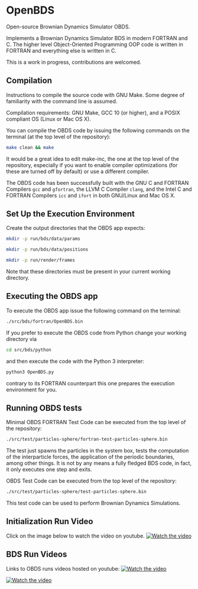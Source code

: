 # OpenBDS
Open-source Brownian Dynamics Simulator OBDS.

Implements a Brownian Dynamics Simulator BDS in modern FORTRAN and C.
The higher level Object-Oriented Programming OOP code is written in FORTRAN and everything
else is written in C.

This is a work in progress, contributions are welcomed.

## Compilation

Instructions to compile the source code with GNU Make. Some degree of familiarity with the
command line is assumed.

Compilation requirements: GNU Make, GCC 10 (or higher), and a POSIX compliant OS
(Linux or Mac OS X).

You can compile the OBDS code by issuing the following commands on the terminal (at the
top level of the repository):

```sh
make clean && make
```

It would be a great idea to edit make-inc, the one at the top level of the repository,
especially if you want to enable compiler optimizations (for these are turned off by
default) or use a different compiler.

The OBDS code has been successfully built with the GNU C and FORTRAN Compilers `gcc` and
`gfortran`, the LLVM C Compiler `clang`, and the Intel C and FORTRAN Compilers `icc` and
`ifort` in both GNU/Linux and Mac OS X.

## Set Up the Execution Environment

Create the output directories that the OBDS app expects:

```sh
mkdir -p run/bds/data/params
```

```sh
mkdir -p run/bds/data/positions
```

```sh
mkdir -p run/render/frames
```

Note that these directories must be present in your current working directory.

## Executing the OBDS app

To execute the OBDS app issue the following command on the terminal:

```sh
./src/bds/fortran/OpenBDS.bin
```

If you prefer to execute the OBDS code from Python change your working directory via

```sh
cd src/bds/python
```

and then execute the code with the Python 3 interpreter:

```sh
python3 OpenBDS.py
```

contrary to its FORTRAN counterpart this one prepares the execution environment for you.

## Running OBDS tests

Minimal OBDS FORTRAN Test Code can be executed from the top level of the repository:

```sh
./src/test/particles-sphere/fortran-test-particles-sphere.bin
```

The test just spawns the particles in the system box, tests the computation of the
interparticle forces, the application of the periodic boundaries, among other things.
It is not by any means a fully fledged BDS code, in fact, it only executes one step
and exits.

OBDS Test Code can be executed from the top level of the repository:

```sh
./src/test/particles-sphere/test-particles-sphere.bin
```

This test code can be used to perform Brownian Dynamics Simulations.

## Initialization Run Video

Click on the image below to watch the video on youtube.
[![Watch the video](https://img.youtube.com/vi/ykZwhjFEyho/hqdefault.jpg)](https://www.youtube.com/watch?v=ykZwhjFEyho)

## BDS Run Videos

Links to OBDS runs videos hosted on youtube:
[![Watch the video](https://img.youtube.com/vi/WmljeRStXR0/hqdefault.jpg)](https://www.youtube.com/watch?v=WmljeRStXR0)

[![Watch the video](https://img.youtube.com/vi/BdQRtJYWLe4/hqdefault.jpg)](https://www.youtube.com/watch?v=BdQRtJYWLe4)
